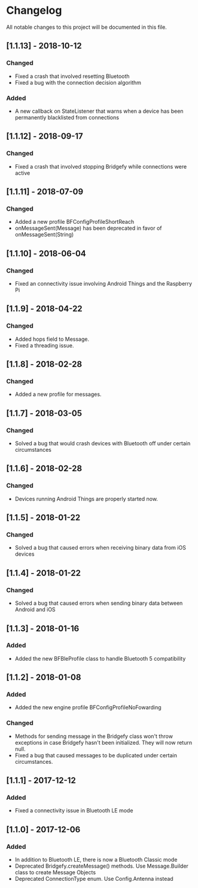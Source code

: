 # Changelog
All notable changes to this project will be documented in this file.

## [1.1.13] - 2018-10-12
### Changed
- Fixed a crash that involved resetting Bluetooth
- Fixed a bug with the connection decision algorithm
### Added
- A new callback on StateListener that warns when a device has been permanently blacklisted from connections


## [1.1.12] - 2018-09-17
### Changed
- Fixed a crash that involved stopping Bridgefy while connections were active


## [1.1.11] - 2018-07-09
### Changed
- Added a new profile BFConfigProfileShortReach
- onMessageSent(Message) has been deprecated in favor of onMessageSent(String)


## [1.1.10] - 2018-06-04
### Changed
- Fixed an connectivity issue involving Android Things and the Raspberry Pi


## [1.1.9] - 2018-04-22
### Changed
- Added hops field to Message.
- Fixed a threading issue.


## [1.1.8] - 2018-02-28
### Changed
- Added a new profile for messages.


## [1.1.7] - 2018-03-05
### Changed
- Solved a bug that would crash devices with Bluetooth off under certain circumstances


## [1.1.6] - 2018-02-28
### Changed
- Devices running Android Things are properly started now.


## [1.1.5] - 2018-01-22
### Changed
- Solved a bug that caused errors when receiving binary data from iOS devices

## [1.1.4] - 2018-01-22
### Changed
- Solved a bug that caused errors when sending binary data between Android and iOS

## [1.1.3] - 2018-01-16
### Added
- Added the new BFBleProfile class to handle Bluetooth 5 compatibility


## [1.1.2] - 2018-01-08
### Added
- Added the new engine profile BFConfigProfileNoFowarding

### Changed
- Methods for sending message in the Bridgefy class won't throw exceptions in case Bridgefy hasn't been initialized.
They will now return null.
- Fixed a bug that caused messages to be duplicated under certain circumstances.


## [1.1.1] - 2017-12-12
### Added
- Fixed a connectivity issue in Bluetooth LE mode


## [1.1.0] - 2017-12-06
### Added
- In addition to Bluetooth LE, there is now a Bluetooth Classic mode
- Deprecated Bridgefy.createMessage() methods. Use Message.Builder class to create Message Objects
- Deprecated ConnectionType enum. Use Config.Antenna instead


